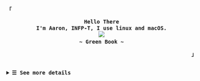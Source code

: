 <p align="left"><strong><samp>「</samp></strong></p>
  <p align="center">
    <samp>
      <b>
        Hello There
      <br>
        I'm Aaron, INFP-T, I use linux and macOS.
      </b>
      <br>
        <image src="https://readme-typing-svg.herokuapp.com?font=Signika+Negative&size=16&pause=1000&color=81A1C1&random=false&width=435&lines=The+world+is+full+of+lonely+people+afraid+to+make+the+first+move.">
      <br>
      <b>
         ~ Green Book ~
      </b>    </samp>
  </p>
<p align="right"><strong><samp>」</samp></strong></p>
<br>

<details>

<summary><samp><b>&#9776; See more details</b></samp></summary>
  </summary>

  <!-- Github Trophy -->
  <div align="center">
  <table>
  <tr>
    
  <td><a href="#--------"><img align="center" alt="GitHub Trophy" src="https://streak-stats.demolab.com?user=27Aaron&theme=nord&hide_border=true&border_radius=20&background=20212C"></a></td>
  </tr>
  </table>
  </div>

  <!-- Github Stats -->
  <div align="center">
  <table>
  <tr>
  <td><a href="#--------"><img height="137px" align="center" alt="GitHub Stats" src="https://github-readme-stats.vercel.app/api?username=27Aaron&count_private=true&show_icons=true&border_radius=20&include_all_commits=true&line_height=21&hide_border=true&bg_color=20212C&text_color=81A1C1&title_color=81A1C1&icon_color=58a6ff"/></a></td>
  <td><a href="#--------"><img height="137px" align="center" alt="Top Language" src="https://github-readme-stats.vercel.app/api/top-langs/?username=27Aaron&layout=compact&line_height=21&border_radius=20&hide_border=true&bg_color=20212C&text_color=81A1C1&title_color=81A1C1&icon_color=58a6ff"/></a></td>
  </tr>
  </table>
  </div>

  <!-- Contribution Snake -->
  <div align="center">
  <table>
  <tr>
  <td><a href="#--------"><img align="center" alt="Contribution Snake" src="./assets/snake/github-contribution-grid-snake-dark.svg"></a></td>
  </tr>
  </table>
  </div>

## Weekly Activity Summary
<!--START_SECTION:waka-->
**🐱 My GitHub Data** 

> 📦 18.4 kB Used in GitHub's Storage 
 > 
> 🚫 Not Opted to Hire
 > 
> 📜 12 Public Repositories 
 > 
> 🔑 0 Private Repositories 
 > 
**I'm an Early 🐤** 

```text
🌞 Morning                36 commits          ████░░░░░░░░░░░░░░░░░░░░░   15.52 % 
🌆 Daytime                145 commits         ████████████████░░░░░░░░░   62.50 % 
🌃 Evening                43 commits          █████░░░░░░░░░░░░░░░░░░░░   18.53 % 
🌙 Night                  8 commits           █░░░░░░░░░░░░░░░░░░░░░░░░   03.45 % 
```
📅 **I'm Most Productive on Monday** 

```text
Monday                   55 commits          ██████░░░░░░░░░░░░░░░░░░░   23.71 % 
Tuesday                  13 commits          █░░░░░░░░░░░░░░░░░░░░░░░░   05.60 % 
Wednesday                21 commits          ██░░░░░░░░░░░░░░░░░░░░░░░   09.05 % 
Thursday                 41 commits          ████░░░░░░░░░░░░░░░░░░░░░   17.67 % 
Friday                   45 commits          █████░░░░░░░░░░░░░░░░░░░░   19.40 % 
Saturday                 22 commits          ██░░░░░░░░░░░░░░░░░░░░░░░   09.48 % 
Sunday                   35 commits          ████░░░░░░░░░░░░░░░░░░░░░   15.09 % 
```


📊 **This Week I Spent My Time On** 

```text
💬 Programming Languages: 
Lua                      5 hrs 16 mins       ███████░░░░░░░░░░░░░░░░░░   29.89 % 
Nix                      3 hrs 45 mins       █████░░░░░░░░░░░░░░░░░░░░   21.31 % 
Markdown                 3 hrs 26 mins       █████░░░░░░░░░░░░░░░░░░░░   19.45 % 
Java                     1 hr 56 mins        ███░░░░░░░░░░░░░░░░░░░░░░   11.00 % 
YAML                     1 hr 15 mins        ██░░░░░░░░░░░░░░░░░░░░░░░   07.16 % 

🔥 Editors: 
VS Code                  14 hrs 51 mins      █████████████████████░░░░   84.07 % 
Intellijidea             2 hrs 48 mins       ████░░░░░░░░░░░░░░░░░░░░░   15.93 % 

💻 Operating System: 
Mac                      17 hrs 39 mins      █████████████████████████   100.00 % 
```

**I Mostly Code in Lua** 

```text
Lua                      1 repo              ██████░░░░░░░░░░░░░░░░░░░   25.00 % 
CSS                      1 repo              ██████░░░░░░░░░░░░░░░░░░░   25.00 % 
JavaScript               1 repo              ██████░░░░░░░░░░░░░░░░░░░   25.00 % 
Nix                      1 repo              ██████░░░░░░░░░░░░░░░░░░░   25.00 % 
```



**Timeline**

![Lines of Code chart](https://raw.githubusercontent.com/27Aaron/27Aaron/main/assets/bar_graph.png)


<!--END_SECTION:waka-->

  </details>
  </div>
  
</details>